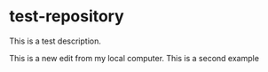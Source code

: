 # test-repository
This is a test description.

This is a new edit from my local computer. This is a second example